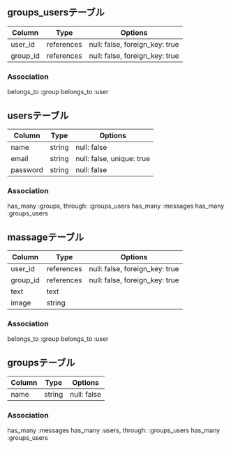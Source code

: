 ## groups_usersテーブル
|Column|Type|Options|
|------|----|-------|
|user_id|references|null: false, foreign_key: true|
|group_id|references|null: false, foreign_key: true|
### Association
  belongs_to :group
  belongs_to :user

## usersテーブル
|Column|Type|Options|
|------|----|-------|
|name|string|null: false|
|email|string|null: false, unique: true|
|password|string|null: false|
### Association
  has_many :groups, through: :groups_users
  has_many :messages
  has_many :groups_users

## massageテーブル
|Column|Type|Options|
|------|----|-------|
|user_id|references|null: false, foreign_key: true|
|group_id|references|null: false, foreign_key: true|
|text|text|
|image|string|
### Association
  belongs_to :group
  belongs_to :user

## groupsテーブル
|Column|Type|Options|
|------|----|-------|
|name|string|null: false|
### Association
  has_many :messages
  has_many :users, through: :groups_users
  has_many :groups_users